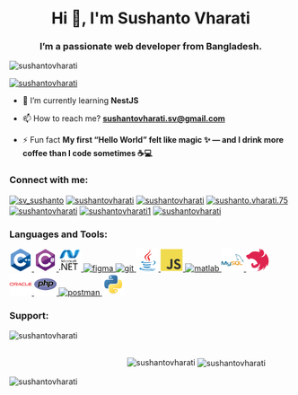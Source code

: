 <h1 align="center">Hi 👋, I'm Sushanto Vharati</h1>
<h3 align="center">I’m a passionate web developer from Bangladesh.</h3>

<p align="left"> <img src="https://komarev.com/ghpvc/?username=sushantovharati&label=Profile%20views&color=0e75b6&style=flat" alt="sushantovharati" /> </p>

<p align="left"> <a href="https://github.com/ryo-ma/github-profile-trophy"><img src="https://github-profile-trophy.vercel.app/?username=sushantovharati" alt="sushantovharati" /></a> </p>

- 🌱 I’m currently learning **NestJS**

- 📫 How to reach me? **sushantovharati.sv@gmail.com**

- ⚡ Fun fact **My first “Hello World” felt like magic ✨ — and I drink more coffee than I code sometimes ☕💻**

<h3 align="left">Connect with me:</h3>
<p align="left">
<a href="https://twitter.com/sv_sushanto" target="blank"><img align="center" src="https://raw.githubusercontent.com/rahuldkjain/github-profile-readme-generator/master/src/images/icons/Social/twitter.svg" alt="sv_sushanto" height="30" width="40" /></a>
<a href="https://linkedin.com/in/sushantovharati" target="blank"><img align="center" src="https://raw.githubusercontent.com/rahuldkjain/github-profile-readme-generator/master/src/images/icons/Social/linked-in-alt.svg" alt="sushantovharati" height="30" width="40" /></a>
<a href="https://kaggle.com/sushantovharati" target="blank"><img align="center" src="https://raw.githubusercontent.com/rahuldkjain/github-profile-readme-generator/master/src/images/icons/Social/kaggle.svg" alt="sushantovharati" height="30" width="40" /></a>
<a href="https://fb.com/sushanto.vharati.75" target="blank"><img align="center" src="https://raw.githubusercontent.com/rahuldkjain/github-profile-readme-generator/master/src/images/icons/Social/facebook.svg" alt="sushanto.vharati.75" height="30" width="40" /></a>
<a href="https://instagram.com/sushantovharati" target="blank"><img align="center" src="https://raw.githubusercontent.com/rahuldkjain/github-profile-readme-generator/master/src/images/icons/Social/instagram.svg" alt="sushantovharati" height="30" width="40" /></a>
<a href="https://www.hackerrank.com/sushantovharati1" target="blank"><img align="center" src="https://raw.githubusercontent.com/rahuldkjain/github-profile-readme-generator/master/src/images/icons/Social/hackerrank.svg" alt="sushantovharati1" height="30" width="40" /></a>
<a href="https://www.leetcode.com/sushantovharati" target="blank"><img align="center" src="https://raw.githubusercontent.com/rahuldkjain/github-profile-readme-generator/master/src/images/icons/Social/leet-code.svg" alt="sushantovharati" height="30" width="40" /></a>
</p>

<h3 align="left">Languages and Tools:</h3>
<p align="left"> <a href="https://www.w3schools.com/cpp/" target="_blank" rel="noreferrer"> <img src="https://raw.githubusercontent.com/devicons/devicon/master/icons/cplusplus/cplusplus-original.svg" alt="cplusplus" width="40" height="40"/> </a> <a href="https://www.w3schools.com/cs/" target="_blank" rel="noreferrer"> <img src="https://raw.githubusercontent.com/devicons/devicon/master/icons/csharp/csharp-original.svg" alt="csharp" width="40" height="40"/> </a> <a href="https://dotnet.microsoft.com/" target="_blank" rel="noreferrer"> <img src="https://raw.githubusercontent.com/devicons/devicon/master/icons/dot-net/dot-net-original-wordmark.svg" alt="dotnet" width="40" height="40"/> </a> <a href="https://www.figma.com/" target="_blank" rel="noreferrer"> <img src="https://www.vectorlogo.zone/logos/figma/figma-icon.svg" alt="figma" width="40" height="40"/> </a> <a href="https://git-scm.com/" target="_blank" rel="noreferrer"> <img src="https://www.vectorlogo.zone/logos/git-scm/git-scm-icon.svg" alt="git" width="40" height="40"/> </a> <a href="https://www.java.com" target="_blank" rel="noreferrer"> <img src="https://raw.githubusercontent.com/devicons/devicon/master/icons/java/java-original.svg" alt="java" width="40" height="40"/> </a> <a href="https://developer.mozilla.org/en-US/docs/Web/JavaScript" target="_blank" rel="noreferrer"> <img src="https://raw.githubusercontent.com/devicons/devicon/master/icons/javascript/javascript-original.svg" alt="javascript" width="40" height="40"/> </a> <a href="https://www.mathworks.com/" target="_blank" rel="noreferrer"> <img src="https://upload.wikimedia.org/wikipedia/commons/2/21/Matlab_Logo.png" alt="matlab" width="40" height="40"/> </a> <a href="https://www.mysql.com/" target="_blank" rel="noreferrer"> <img src="https://raw.githubusercontent.com/devicons/devicon/master/icons/mysql/mysql-original-wordmark.svg" alt="mysql" width="40" height="40"/> </a> <a href="https://nestjs.com/" target="_blank" rel="noreferrer"> <img src="https://raw.githubusercontent.com/devicons/devicon/master/icons/nestjs/nestjs-plain.svg" alt="nestjs" width="40" height="40"/> </a> <a href="https://www.oracle.com/" target="_blank" rel="noreferrer"> <img src="https://raw.githubusercontent.com/devicons/devicon/master/icons/oracle/oracle-original.svg" alt="oracle" width="40" height="40"/> </a> <a href="https://www.php.net" target="_blank" rel="noreferrer"> <img src="https://raw.githubusercontent.com/devicons/devicon/master/icons/php/php-original.svg" alt="php" width="40" height="40"/> </a> <a href="https://postman.com" target="_blank" rel="noreferrer"> <img src="https://www.vectorlogo.zone/logos/getpostman/getpostman-icon.svg" alt="postman" width="40" height="40"/> </a> <a href="https://www.python.org" target="_blank" rel="noreferrer"> <img src="https://raw.githubusercontent.com/devicons/devicon/master/icons/python/python-original.svg" alt="python" width="40" height="40"/> </a> </p>

<h3 align="left">Support:</h3>
<p><a href="https://www.buymeacoffee.com/sushantovharati"> <img align="left" src="https://cdn.buymeacoffee.com/buttons/v2/default-yellow.png" height="50" width="210" alt="sushantovharati" /></a></p><br><br>

<p><img align="left" src="https://github-readme-stats.vercel.app/api/top-langs?username=sushantovharati&show_icons=true&locale=en&layout=compact" alt="sushantovharati" /></p>

<p>&nbsp;<img align="center" src="https://github-readme-stats.vercel.app/api?username=sushantovharati&show_icons=true&locale=en" alt="sushantovharati" /></p>

<p><img align="center" src="https://github-readme-streak-stats.herokuapp.com/?user=sushantovharati&" alt="sushantovharati" /></p>
